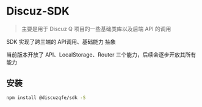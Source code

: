 # Discuz-SDK
> 主要是用于 Discuz Q 项目的一些基础类库以及后端 API 的调用

SDK 实现了跨三端的 API调用、基础能力 抽象

当前版本开放了 API、LocalStorage、Router 三个能力，后续会逐步开放其所有能力

## 安装
```sh
npm install @discuzqfe/sdk -S
```
